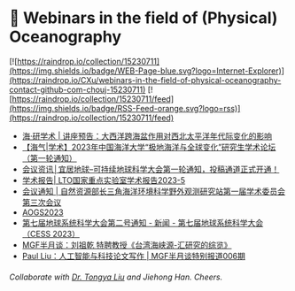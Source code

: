 # 🌊 Webinars in the field of (Physical) Oceanography

[![https://raindrop.io/collection/15230711](https://img.shields.io/badge/WEB-Page-blue.svg?logo=Internet-Explorer)](https://raindrop.io/CXu/webinars-in-the-field-of-physical-oceanography-contact-github-com-chouj-15230711) [![https://raindrop.io/collection/15230711/feed](https://img.shields.io/badge/RSS-Feed-orange.svg?logo=rss)](https://raindrop.io/collection/15230711/feed)

<!-- BLOG-POST-LIST:START -->
- [海·研学术 | 讲座预告：大西洋跨海盆作用对西北太平洋年代际变化的影响](https://mp.weixin.qq.com/s/x8_t0Z6cIwQmDVF-cr8UdA)
- [【海气|学术】2023年中国海洋大学“极地海洋与全球变化”研究生学术论坛 （第一轮通知）](https://mp.weixin.qq.com/s/WZ2nK1UaWVpXXdnAYXGzDw)
- [会议资讯│宜居地球–可持续地球科学大会第一轮通知，投稿通道正式开通！](https://mp.weixin.qq.com/s/S6Fon5xM8opQRqv0Ao5ZNQ)
- [学术报告| LTO国家重点实验室学术报告2023-5](https://mp.weixin.qq.com/s/l05r-8-TjRJ0dVjZW4lMUA)
- [会议通知 | 自然资源部长三角海洋环境科学野外观测研究站第一届学术委员会第三次会议](https://mp.weixin.qq.com/s/iDJWyhHxOy8L9q5wvwj4tQ)
- [AOGS2023](https://www.asiaoceania.org/aogs2023/public.asp?page=home.asp)
- [第七届地球系统科学大会第二号通知 - 新闻 - 第七届地球系统科学大会（CESS 2023）](http://www.cess.org.cn/Data/View/1818)
- [MGF半月谈：刘祖乾 特聘教授《台湾海峡源-汇研究的综览》](https://mp.weixin.qq.com/s/E9vrq5PvUIyIV2jfTM_2mg)
- [Paul Liu：人工智能与科技论文写作 | MGF半月谈特别报道006期](https://mp.weixin.qq.com/s/ZlYkrLavGujGfUqWpLHVpA)
<!-- BLOG-POST-LIST:END -->

###### Collaborate with [Dr. Tongya Liu](https://liutongya.github.io/) and Jiehong Han. Cheers.
